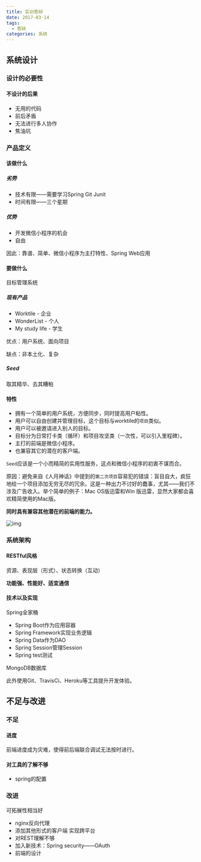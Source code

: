 ```yaml
---
title: 实训答辩
date: 2017-03-14
tags:
  - 答辩
categories: 系统
---
```


## 系统设计

### 设计的必要性

#### 不设计的后果

+ 无用的代码
+ 前后矛盾
+ 无法进行多人协作
+ 焦油坑

### 产品定义

#### 该做什么

##### 劣势

+ 技术有限——需要学习Spring Git Junit
+ 时间有限——三个星期

##### 优势

+ 开发微信小程序的机会 
+ 自由

因此：靠谱、简单、微信小程序为主打特性、Spring Web应用

#### 要做什么

目标管理系统

##### 现有产品

+ Worktile - 企业
+ WonderList - 个人
+ My study life - 学生

优点：用户系统、面向项目

缺点：非本土化、复杂

##### Seed

取其精华、去其糟粕

#### 特性

- 拥有一个简单的用户系统，方便同步，同时提高用户粘性。
- 用户可以自由创建并管理目标，这个目标与worktile的`项目`类似。
- 用户可以被邀请进入别人的目标。
- 目标分为日常打卡类（循环）和项目攻坚类（一次性，可以引入里程碑）。
- 主打的前端是微信小程序。
- 也兼容其它的潜在的客户端。

`Seed`应该是一个小而精简的实用性服务，这点和微信小程序的初衷不谋而合。

原因：避免来自《人月神话》中提到的`第二次项目`容易犯的错误：盲目自大，疯狂地给一个项目添加无穷无尽的冗余。这是一种出力不讨好的蠢事，尤其——我们不涉及广告收入。举个简单的例子：Mac OS版迅雷和Win 版迅雷，显然大家都会喜欢精简使用的Mac版。

**同时具有兼容其他潜在的前端的能力。**

![img](file:///C:/Users/Macsnow/AppData/Local/Packages/Microsoft.Office.OneNote_8wekyb3d8bbwe/TempState/msohtmlclipclip_image001.png)

### 系统架构

#### RESTful风格

资源、表现层（形式）、状态转换（互动）

**功能强、性能好、适宜通信**

#### 技术以及实现

Spring全家桶

+ Spring Boot作为应用容器
+ Spring Framework实现业务逻辑
+ Spring Data作为DAO
+ Spring Session管理Session
+ Spring test测试

MongoDB数据库

此外使用Git、TravisCi、Heroku等工具提升开发体验。

## 不足与改进

### 不足

#### 进度

前端进度成为灾难，使得前后端联合调试无法按时进行。

#### 对工具的了解不够

+ spring的配置

### 改进

可拓展性相当好

+ nginx反向代理 
+ 添加其他形式的客户端 实现跨平台
+ 对REST理解不够
+ 加入新技术：Spring security——OAuth
+ 前端的设计